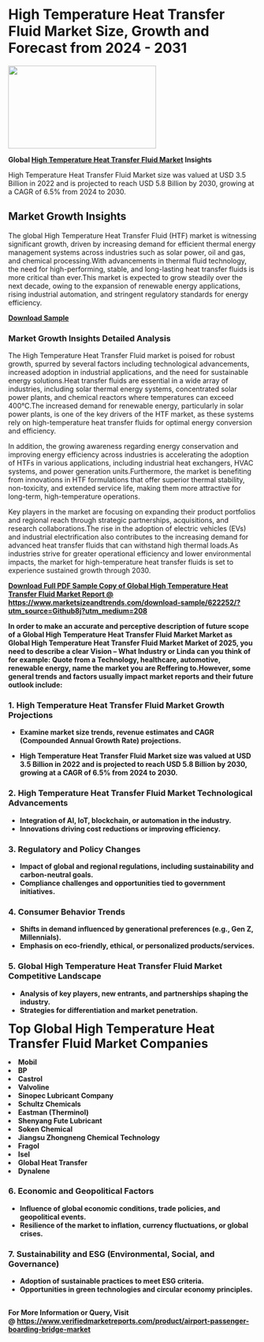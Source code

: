 <H1>High Temperature Heat Transfer Fluid Market Size, Growth and Forecast from 2024 - 2031</H1><img class="aligncenter size-medium wp-image-584254" src="https://thirdeyenews.in/wp-content/uploads/2024/09/Global-Market-Research-300x168.jpeg" alt="" width="300" height="168" /><p><strong>Global&nbsp;<a href="https://www.marketsizeandtrends.com/download-sample/622252/?utm_source=Github8j?utm_medium=208">High Temperature Heat Transfer Fluid Market</a> Insights</strong></p><p>High Temperature Heat Transfer Fluid Market size was valued at USD 3.5 Billion in 2022 and is projected to reach USD 5.8 Billion by 2030, growing at a CAGR of 6.5% from 2024 to 2030.</p><p><h2>Market Growth Insights</h2> <p>The global High Temperature Heat Transfer Fluid (HTF) market is witnessing significant growth, driven by increasing demand for efficient thermal energy management systems across industries such as solar power, oil and gas, and chemical processing.With advancements in thermal fluid technology, the need for high-performing, stable, and long-lasting heat transfer fluids is more critical than ever.This market is expected to grow steadily over the next decade, owing to the expansion of renewable energy applications, rising industrial automation, and stringent regulatory standards for energy efficiency.</p> <p><strong><a href="#">Download Sample</a></strong></p> <h3>Market Growth Insights Detailed Analysis</h3> <p>The High Temperature Heat Transfer Fluid market is poised for robust growth, spurred by several factors including technological advancements, increased adoption in industrial applications, and the need for sustainable energy solutions.Heat transfer fluids are essential in a wide array of industries, including solar thermal energy systems, concentrated solar power plants, and chemical reactors where temperatures can exceed 400°C.The increased demand for renewable energy, particularly in solar power plants, is one of the key drivers of the HTF market, as these systems rely on high-temperature heat transfer fluids for optimal energy conversion and efficiency.</p> <p>In addition, the growing awareness regarding energy conservation and improving energy efficiency across industries is accelerating the adoption of HTFs in various applications, including industrial heat exchangers, HVAC systems, and power generation units.Furthermore, the market is benefiting from innovations in HTF formulations that offer superior thermal stability, non-toxicity, and extended service life, making them more attractive for long-term, high-temperature operations.</p> <p>Key players in the market are focusing on expanding their product portfolios and regional reach through strategic partnerships, acquisitions, and research collaborations.The rise in the adoption of electric vehicles (EVs) and industrial electrification also contributes to the increasing demand for advanced heat transfer fluids that can withstand high thermal loads.As industries strive for greater operational efficiency and lower environmental impacts, the market for high-temperature heat transfer fluids is set to experience sustained growth through 2030.</p> <p><strong><a href="#"></p><p><span class=""><strong>Download Full PDF Sample Copy of Global High Temperature Heat Transfer Fluid Market Report</strong> @ <a href="https://www.marketsizeandtrends.com/download-sample/622252/?utm_source=Github8j?utm_medium=208" target="_blank">https://www.marketsizeandtrends.com/download-sample/622252/?utm_source=Github8j?utm_medium=208</a></span></p><p>In order to make an accurate and perceptive description of future scope of a Global&nbsp;High Temperature Heat Transfer Fluid Market Market as Global&nbsp;High Temperature Heat Transfer Fluid Market Market of 2025, you need to describe a clear Vision &ndash; What Industry or Linda can you think of for example: Quote from a Technology, healthcare, automotive, renewable energy, name the market you are Reffering to.However, some general trends and factors usually impact market reports and their future outlook include:</p><h3>1.&nbsp;<strong>High Temperature Heat Transfer Fluid Market Growth Projections</strong></h3><ul><li>Examine market size trends, revenue estimates and CAGR (Compounded Annual Growth Rate) projections.</li><li><p>High Temperature Heat Transfer Fluid Market size was valued at USD 3.5 Billion in 2022 and is projected to reach USD 5.8 Billion by 2030, growing at a CAGR of 6.5% from 2024 to 2030.</p></li></ul><h3>2.&nbsp;<strong>High Temperature Heat Transfer Fluid Market Technological Advancements</strong></h3><ul><li>Integration of AI, IoT, blockchain, or automation in the industry.</li><li>Innovations driving cost reductions or improving efficiency.</li></ul><h3>3.&nbsp;<strong>Regulatory and Policy Changes</strong></h3><ul><li>Impact of global and regional regulations, including sustainability and carbon-neutral goals.</li><li>Compliance challenges and opportunities tied to government initiatives.</li></ul><h3>4.&nbsp;<strong>Consumer Behavior Trends</strong></h3><ul><li>Shifts in demand influenced by generational preferences (e.g., Gen Z, Millennials).</li><li>Emphasis on eco-friendly, ethical, or personalized products/services.</li></ul><h3>5.&nbsp;<strong>Global High Temperature Heat Transfer Fluid Market Competitive Landscape</strong></h3><ul><li>Analysis of key players, new entrants, and partnerships shaping the industry.</li><li>Strategies for differentiation and market penetration.</li></ul><p data-pm-slice="1 1 []"><span style="color: inherit; font-family: inherit; font-size: 25px;">Top Global High Temperature Heat Transfer Fluid Market Companies</span></p><div class="" data-test-id=""><p><li>Mobil</li><li> BP</li><li> Castrol</li><li> Valvoline</li><li> Sinopec Lubricant Company</li><li> Schultz Chemicals</li><li> Eastman (Therminol)</li><li> Shenyang Fute Lubricant</li><li> Soken Chemical</li><li> Jiangsu Zhongneng Chemical Technology</li><li> Fragol</li><li> Isel</li><li> Global Heat Transfer</li><li> Dynalene</li></p></div><h3>6.&nbsp;<strong>Economic and Geopolitical Factors</strong></h3><ul><li>Influence of global economic conditions, trade policies, and geopolitical events.</li><li>Resilience of the market to inflation, currency fluctuations, or global crises.</li></ul><h3>7.&nbsp;<strong>Sustainability and ESG (Environmental, Social, and Governance)</strong></h3><ul><li>Adoption of sustainable practices to meet ESG criteria.</li><li>Opportunities in green technologies and circular economy principles.</li></ul><h2><strong style="font-size: 14px;">For More Information or Query, Visit @&nbsp;</strong><a style="background-color: #ffffff; font-size: 14px;" href="https://www.marketsizeandtrends.com/report/high-temperature-heat-transfer-fluid-market/" target="_blank">https://www.verifiedmarketreports.com/product/airport-passenger-boarding-bridge-market</a></h2>